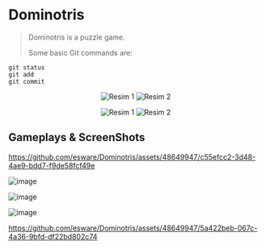 # Dominotris 
> Dominotris is a puzzle game.
>
> Some basic Git commands are:
```
git status
git add
git commit
```
<p align="center">
  <img src=" " alt="Resim 1">
  <img src=" " alt="Resim 2">
</p>

<div align="center">
  <img src="![image](https://github.com/esware/Dominotris/assets/48649947/d2395ea9-bb20-49f3-bd03-e22b8fabb3e4)" alt="Resim 1">
  <img src="![image](https://github.com/esware/Dominotris/assets/48649947/9754939c-faca-4209-a949-51525bf3c663)" alt="Resim 2">
</div>



## Gameplays & ScreenShots


https://github.com/esware/Dominotris/assets/48649947/c55efcc2-3d48-4ae9-bdd7-f9de58fcf49e

![image](https://github.com/esware/Dominotris/assets/48649947/d2395ea9-bb20-49f3-bd03-e22b8fabb3e4)

![image](https://github.com/esware/Dominotris/assets/48649947/fd2f0d5f-e5bd-4f1e-b861-436b157090fe)

![image](https://github.com/esware/Dominotris/assets/48649947/86d4ffd7-c379-455e-97f4-8d32e1063574)

https://github.com/esware/Dominotris/assets/48649947/5a422beb-067c-4a36-9bfd-df22bd802c74



